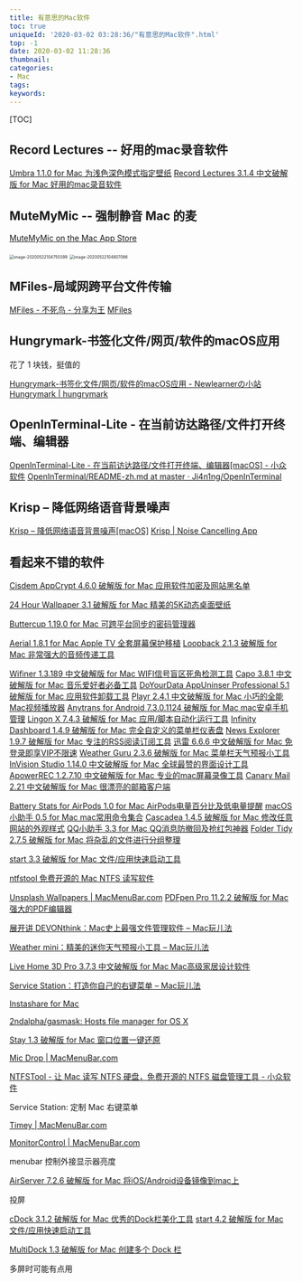 ```yaml
---
title: 有意思的Mac软件
toc: true
uniqueId: '2020-03-02 03:28:36/"有意思的Mac软件".html'
top: -1
date: 2020-03-02 11:28:36
thumbnail:
categories:
- Mac
tags:
keywords:
---
```



[TOC]

<!--more-->

## Record Lectures  -- 好用的mac录音软件

[Umbra 1.1.0 for Mac 为浅色深色模式指定壁纸](https://www.macwk.com/soft/umbra)
[Record Lectures 3.1.4 中文破解版 for Mac 好用的mac录音软件](https://www.macwk.com/soft/record-lectures)

## MuteMyMic -- 强制静音 Mac 的麦

[‎MuteMyMic on the Mac App Store](https://apps.apple.com/us/app/mutemymic/id456362093?mt=12)

<img src="https://i.loli.net/2020/05/22/hgWAUd8i6Vnq4No.png" alt="image-20200522104750399" style="zoom:50%;" />



<img src="https://i.loli.net/2020/05/22/JPxD3Nezt97a1Lc.png" alt="image-20200522104807086" style="zoom:50%;" />

## MFiles-局域网跨平台文件传输

[MFiles - 不死鸟 - 分享为王](https://hao.su/3449/)
[MFiles](http://mfiles.maokebing.com/)

## Hungrymark-书签化文件/网页/软件的macOS应用

花了 1 块钱，挺值的

[Hungrymark-书签化文件/网页/软件的macOS应用 - Newlearnerの小站](https://www.newlearner.site/2019/10/20/hungrymark.html)
[Hungrymark | hungrymark](https://zhengying.github.io/hungrymark/)

## OpenInTerminal-Lite - 在当前访达路径/文件打开终端、编辑器

[OpenInTerminal-Lite - 在当前访达路径/文件打开终端、编辑器[macOS] - 小众软件](https://www.appinn.com/openinterminal-lite/)
[OpenInTerminal/README-zh.md at master · Ji4n1ng/OpenInTerminal](https://github.com/Ji4n1ng/OpenInTerminal/blob/master/Resources/README-zh.md)

## Krisp – 降低网络语音背景噪声

[Krisp – 降低网络语音背景噪声[macOS]](http://www.apprcn.com/krisp.html)
[Krisp | Noise Cancelling App](https://krisp.ai/)



## 看起来不错的软件

[Cisdem AppCrypt 4.6.0 破解版 for Mac 应用软件加密及网站黑名单](https://www.macwk.com/soft/cisdem-appcrypt)

[24 Hour Wallpaper 3.1 破解版 for Mac 精美的5K动态桌面壁纸](https://www.macwk.com/soft/24-hour-wallpaper)

[Buttercup 1.19.0 for Mac 可跨平台同步的密码管理器](https://www.macwk.com/soft/buttercup)

[Aerial 1.8.1 for Mac Apple TV 全套屏幕保护移植](https://www.macwk.com/soft/aerial)
[Loopback 2.1.3 破解版 for Mac 非常强大的音频传递工具](https://www.macwk.com/soft/loopback)

[Wifiner 1.3.189 中文破解版 for Mac WIFI信号盲区死角检测工具](https://www.macwk.com/soft/wifiner)
[Capo 3.8.1 中文破解版 for Mac 音乐爱好者必备工具](https://www.macwk.com/soft/capo)
[DoYourData AppUninser Professional 5.1 破解版 for Mac 应用软件卸载工具](https://www.macwk.com/soft/doyourdata-appuninser)
[Playr 2.4.1 中文破解版 for Mac 小巧的全能Mac视频播放器](https://www.macwk.com/soft/playr)
[Anytrans for Android 7.3.0.1124 破解版 for Mac mac安卓手机管理](https://www.macwk.com/soft/anytrans-for-android)
[Lingon X 7.4.3 破解版 for Mac 应用/脚本自动化运行工具](https://www.macwk.com/soft/lingon-x)
[Infinity Dashboard 1.4.9 破解版 for Mac 完全自定义的菜单栏仪表盘](https://www.macwk.com/soft/infinity-dashboard)
[News Explorer 1.9.7 破解版 for Mac 专注的RSS阅读订阅工具](https://www.macwk.com/soft/news-explorer)
[迅雷 6.6.6 中文破解版 for Mac 免登录即享VIP不限速](https://www.macwk.com/soft/thunder)
[Weather Guru 2.3.6 破解版 for Mac 菜单栏天气预报小工具](https://www.macwk.com/soft/weather-guru)
[InVision Studio 1.14.0 中文破解版 for Mac 全球最赞的界面设计工具](https://www.macwk.com/soft/invision-studio)
[ApowerREC 1.2.7.10 中文破解版 for Mac 专业的mac屏幕录像工具](https://www.macwk.com/soft/apowerrec)
[Canary Mail 2.21 中文破解版 for Mac 很漂亮的邮箱客户端](https://www.macwk.com/soft/canary-mail)



[Battery Stats for AirPods 1.0 for Mac AirPods电量百分比及低电量提醒](https://www.macwk.com/soft/battery-stats-for-airpods)
[macOS小助手 0.5 for Mac mac常用命令集合](https://www.macwk.com/soft/macos-assistant-macwk)
[Cascadea 1.4.5 破解版 for Mac 修改任意网站的外观样式](https://www.macwk.com/soft/cascadea)
[QQ小助手 3.3 for Mac QQ消息防撤回及抢红包神器](https://www.macwk.com/soft/qq-extension)
[Folder Tidy 2.7.5 破解版 for Mac 将杂乱的文件进行分组整理](https://www.macwk.com/soft/folder-tidy)

[start 3.3 破解版 for Mac 文件/应用快速启动工具](https://www.macwk.com/soft/start)

[ntfstool 免费开源的 Mac NTFS 读写软件](https://github.com/ntfstool/ntfstool/blob/master/README-CN.md)



[Unsplash Wallpapers | MacMenuBar.com](https://macmenubar.com/unsplash-wallpapers/)
[PDFpen Pro 11.2.2 破解版 for Mac 强大的PDF编辑器](https://www.macwk.com/soft/pdfpen)

[展开讲 DEVONthink：Mac史上最强文件管理软件 – Mac玩儿法](https://www.waerfa.com/devonthink-deep-review-one)

[Weather mini：精美的迷你天气预报小工具 – Mac玩儿法](https://www.waerfa.com/weather-mini-review)

[Live Home 3D Pro 3.7.3 中文破解版 for Mac Mac高级家居设计软件](https://www.macwk.com/soft/live-home-3d)

[Service Station：打造你自己的右键菜单 – Mac玩儿法](https://www.waerfa.com/service-station-review)

[Instashare for Mac](http://instashareapp.com/mac.html)



[2ndalpha/gasmask: Hosts file manager for OS X](https://github.com/2ndalpha/gasmask)

[Stay 1.3 破解版 for Mac 窗口位置一键还原](https://www.macwk.com/soft/stay)

[Mic Drop | MacMenuBar.com](https://macmenubar.com/mic-drop/)

[NTFSTool - 让 Mac 读写 NTFS 硬盘，免费开源的 NTFS 磁盘管理工具 - 小众软件](https://www.appinn.com/ntfstool-for-macos/)



Service Station: 定制 Mac 右键菜单



[Timey | MacMenuBar.com](https://macmenubar.com/timey/)

[MonitorControl | MacMenuBar.com](https://macmenubar.com/monitorcontrol/)

menubar 控制外接显示器亮度

[AirServer 7.2.6 破解版 for Mac 将iOS/Android设备镜像到mac上](https://www.macwk.com/soft/airserver)

投屏

[cDock 3.1.2 破解版 for Mac 优秀的Dock栏美化工具](https://www.macwk.com/soft/cdock)
[start 4.2 破解版 for Mac 文件/应用快速启动工具](https://www.macwk.com/soft/start)



[MultiDock 1.3 破解版 for Mac 创建多个 Dock 栏](https://www.macwk.com/soft/multidock)

多屏时可能有点用
